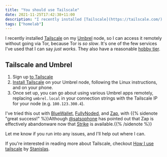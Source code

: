 ```yaml
---
title: "You should use Tailscale"
date: 2021-11-25T17:42:38+11:00
description: "I recently installed [Tailscale](https://tailscale.com/) on my [Umbrel](https://getumbrel.com/) node, so I can access it remotely without going via Tor, because Tor is *so slow*."
tags: ["homelab"]
---
```


I recently installed [Tailscale](https://tailscale.com/) on my [Umbrel](https://getumbrel.com/) node, so I can access it remotely without going via Tor, because Tor is *so slow*. It's one of the few services I've used that I can say *just works*. They also have a reasonable [hobby tier](https://tailscale.com/pricing/).

## Tailscale and Umbrel
1. Sign up [to Tailscale](https://tailscale.com/start)
2. [Install Tailscale](https://tailscale.com/download) on your Umbrel node, following the Linux instructions, and on your phone.
3. Once set up, you can go about using various Umbrel apps remotely, replacing `umbrel.local` in your connection strings with the Tailscale IP for your node (e.g. `100.123.300.4`).

I've tried this out with [BlueWallet](https://bluewallet.io/), [FullyNoded](https://fullynoded.app/), and [Zap](https://www.zaphq.io/), with {{% sidenote "great success!" %}}Although [@satsophone](https://twitter.com/satsophone) has pointed out that Zap is effectively abandonware now that [Strike](https://strike.me/) is available.{{% /sidenote %}}

Let me know if you run into any issues, and I'll help out where I can. 

If you're interested in reading more about Tailscale, checkout [How I use tailscale](https://stanislas.blog/2021/08/tailscale/) by [Stanislas](https://stanislas.blog/).

